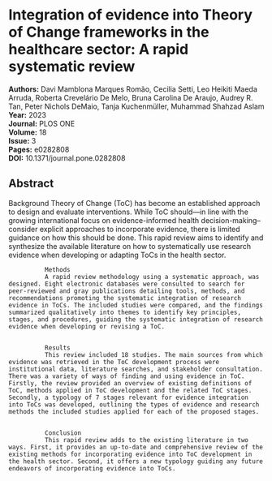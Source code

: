 # Integration of evidence into Theory of Change frameworks in the healthcare sector: A rapid systematic review

**Authors:** Davi Mamblona Marques Romão, Cecilia Setti, Leo Heikiti Maeda Arruda, Roberta Crevelário De Melo, Bruna Carolina De Araujo, Audrey R. Tan, Peter Nichols DeMaio, Tanja Kuchenmüller, Muhammad Shahzad Aslam  
**Year:** 2023  
**Journal:** PLOS ONE  
**Volume:** 18  
**Issue:** 3  
**Pages:** e0282808  
**DOI:** 10.1371/journal.pone.0282808  

## Abstract
Background
              Theory of Change (ToC) has become an established approach to design and evaluate interventions. While ToC should—in line with the growing international focus on evidence-informed health decision-making–consider explicit approaches to incorporate evidence, there is limited guidance on how this should be done. This rapid review aims to identify and synthesize the available literature on how to systematically use research evidence when developing or adapting ToCs in the health sector.
            
            
              Methods
              A rapid review methodology using a systematic approach, was designed. Eight electronic databases were consulted to search for peer-reviewed and gray publications detailing tools, methods, and recommendations promoting the systematic integration of research evidence in ToCs. The included studies were compared, and the findings summarized qualitatively into themes to identify key principles, stages, and procedures, guiding the systematic integration of research evidence when developing or revising a ToC.
            
            
              Results
              This review included 18 studies. The main sources from which evidence was retrieved in the ToC development process were institutional data, literature searches, and stakeholder consultation. There was a variety of ways of finding and using evidence in ToC. Firstly, the review provided an overview of existing definitions of ToC, methods applied in ToC development and the related ToC stages. Secondly, a typology of 7 stages relevant for evidence integration into ToCs was developed, outlining the types of evidence and research methods the included studies applied for each of the proposed stages.
            
            
              Conclusion
              This rapid review adds to the existing literature in two ways. First, it provides an up-to-date and comprehensive review of the existing methods for incorporating evidence into ToC development in the health sector. Second, it offers a new typology guiding any future endeavors of incorporating evidence into ToCs.

